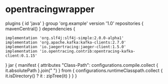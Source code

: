 # opentracingwrapper


plugins {
    id 'java'
}
group 'org.example'
version '1.0'
repositories {
    mavenCentral()
}
dependencies {

    implementation 'org.slf4j:slf4j-simple:2.0.0-alpha1'
    implementation 'org.apache.kafka:kafka-clients:2.7.0'
    implementation 'io.jaegertracing:jaeger-client:1.5.0'
    implementation 'io.opentracing.contrib:opentracing-kafka-client:0.1.15'
}
jar {
    manifest {
        attributes "Class-Path": configurations.compile.collect { it.absolutePath }.join(" ")
    }
    from {
        configurations.runtimeClasspath.collect { it.isDirectory() ? it : zipTree(it) }
    }
}
